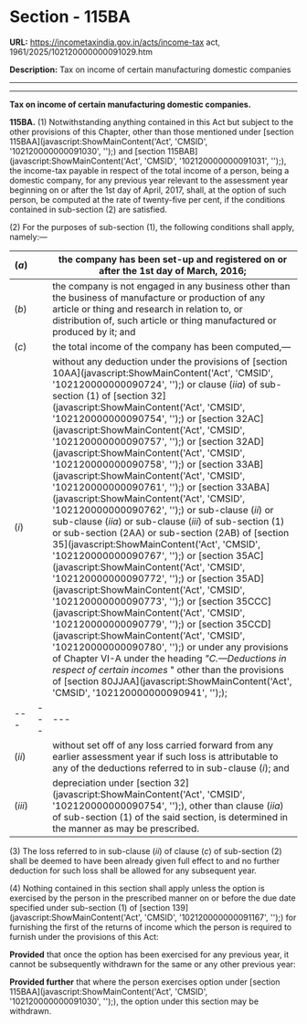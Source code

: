 # Section - 115BA

**URL:** https://incometaxindia.gov.in/acts/income-tax act, 1961/2025/102120000000091029.htm

**Description:** Tax on income of certain manufacturing domestic companies

---

****

**Tax on income of certain manufacturing domestic companies.**

**115BA.** (1) Notwithstanding anything contained in this Act but subject to the other provisions of this Chapter, other than those mentioned under [section 115BAA](javascript:ShowMainContent\('Act', 'CMSID', '102120000000091030', ''\);) and [section 115BAB](javascript:ShowMainContent\('Act', 'CMSID', '102120000000091031', ''\);), the income-tax payable in respect of the total income of a person, being a domestic company, for any previous year relevant to the assessment year beginning on or after the 1st day of April, 2017, shall, at the option of such person, be computed at the rate of twenty-five per cent, if the conditions contained in sub-section (2) are satisfied.

(2) For the purposes of sub-section (1), the following conditions shall apply, namely:—

(_a_) |  |  the company has been set-up and registered on or after the 1st day of March, 2016;  
---|---|---  
(_b_) |  |  the company is not engaged in any business other than the business of manufacture or production of any article or thing and research in relation to, or distribution of, such article or thing manufactured or produced by it; and  
(_c_) |  |  the total income of the company has been computed,—  
(_i_) |  |  without any deduction under the provisions of [section 10AA](javascript:ShowMainContent\('Act', 'CMSID', '102120000000090724', ''\);) or clause (_iia_) of sub-section (1) of [section 32](javascript:ShowMainContent\('Act', 'CMSID', '102120000000090754', ''\);) or [section 32AC](javascript:ShowMainContent\('Act', 'CMSID', '102120000000090757', ''\);) or [section 32AD](javascript:ShowMainContent\('Act', 'CMSID', '102120000000090758', ''\);) or [section 33AB](javascript:ShowMainContent\('Act', 'CMSID', '102120000000090761', ''\);) or [section 33ABA](javascript:ShowMainContent\('Act', 'CMSID', '102120000000090762', ''\);) or sub-clause (_ii_) or sub-clause (_iia_) or sub-clause (_iii_) of sub-section (1) or sub-section (2AA) or sub-section (2AB) of [section 35](javascript:ShowMainContent\('Act', 'CMSID', '102120000000090767', ''\);) or [section 35AC](javascript:ShowMainContent\('Act', 'CMSID', '102120000000090772', ''\);) or [section 35AD](javascript:ShowMainContent\('Act', 'CMSID', '102120000000090773', ''\);) or [section 35CCC](javascript:ShowMainContent\('Act', 'CMSID', '102120000000090779', ''\);) or [section 35CCD](javascript:ShowMainContent\('Act', 'CMSID', '102120000000090780', ''\);) or under any provisions of Chapter VI-A under the heading _"C.—Deductions in respect of certain incomes_ " other than the provisions of [section 80JJAA](javascript:ShowMainContent\('Act', 'CMSID', '102120000000090941', ''\););  
---|---|---  
(_ii_) |  |  without set off of any loss carried forward from any earlier assessment year if such loss is attributable to any of the deductions referred to in sub-clause (_i_); and  
(_iii_) |  |  depreciation under [section 32](javascript:ShowMainContent\('Act', 'CMSID', '102120000000090754', ''\);), other than clause (_iia_) of sub-section (1) of the said section, is determined in the manner as may be prescribed.  
  
(3) The loss referred to in sub-clause (_ii_) of clause (_c_) of sub-section (2) shall be deemed to have been already given full effect to and no further deduction for such loss shall be allowed for any subsequent year.

(4) Nothing contained in this section shall apply unless the option is exercised by the person in the prescribed manner on or before the due date specified under sub-section (1) of [section 139](javascript:ShowMainContent\('Act', 'CMSID', '102120000000091167', ''\);) for furnishing the first of the returns of income which the person is required to furnish under the provisions of this Act:

**Provided** that once the option has been exercised for any previous year, it cannot be subsequently withdrawn for the same or any other previous year:

**Provided further** that where the person exercises option under [section 115BAA](javascript:ShowMainContent\('Act', 'CMSID', '102120000000091030', ''\);), the option under this section may be withdrawn.